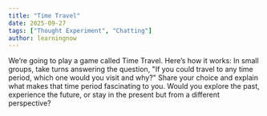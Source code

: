 ```yaml
---
title: "Time Travel"
date: 2025-09-27
tags: ["Thought Experiment", "Chatting"]
author: learningnow
---
```


We’re going to play a game called Time Travel. Here’s how it works: In small groups, take turns answering the question, "If you could travel to any time period, which one would you visit and why?" Share your choice and explain what makes that time period fascinating to you. Would you explore the past, experience the future, or stay in the present but from a different perspective?
